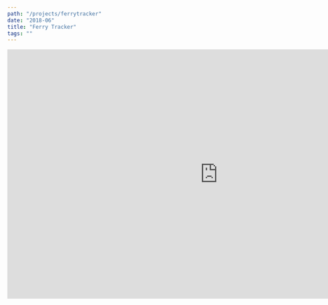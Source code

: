 ```yaml
---
path: "/projects/ferrytracker"
date: "2018-06"
title: "Ferry Tracker"
tags: ""
---
```


<iframe src="https://docs.google.com/presentation/d/e/2PACX-1vR1KF4s5sobNFDifStghk9gKjcJZvplQDBgLpWKHbPcxhRpqqS3O8Pig41UW5bN5Z4_O2QctKjWW7js/embed?start=false&loop=false&delayms=3000" frameborder="0" width="960" height="569" allowfullscreen="true" mozallowfullscreen="true" webkitallowfullscreen="true"></iframe>
